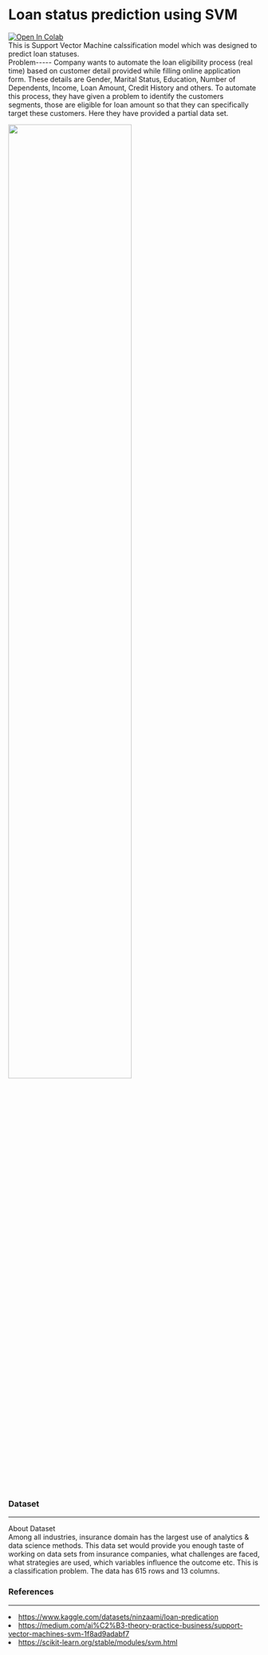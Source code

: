 # Loan status prediction using SVM

<a href="https://colab.research.google.com/github/NeonRio/SVM_Loan_Status_Prediction/blob/main/SVM_Loan_Status_Prediction.ipynb" target="_parent"><img src="https://colab.research.google.com/assets/colab-badge.svg" alt="Open In Colab"/></a>
<br />
This is Support Vector Machine calssification model which was designed to predict loan statuses.
<br />
Problem-----
Company wants to automate the loan eligibility process (real time) based on customer detail provided while filling online application form. These details are Gender, Marital Status, Education, Number of Dependents, Income, Loan Amount, Credit History and others. To automate this process, they have given a problem to identify the customers segments, those are eligible for loan amount so that they can specifically target these customers. Here they have provided a partial data set.

<img src="https://hands-on.cloud/wp-content/uploads/2021/12/Overview-of-supervised-learning-SVM.png" width="70%"/>

### Dataset
<hr>
About Dataset
<br />
Among all industries, insurance domain has the largest use of analytics & data science methods. This data set would provide you enough taste of working on data sets from insurance companies, what challenges are faced, what strategies are used, which variables influence the outcome etc. This is a classification problem. The data has 615 rows and 13 columns.
<br />

### References
<hr>
<li><a href="https://www.kaggle.com/datasets/ninzaami/loan-predication">
    https://www.kaggle.com/datasets/ninzaami/loan-predication</a>
</li>
<li><a href="https://medium.com/ai%C2%B3-theory-practice-business/support-vector-machines-svm-1f8ad9adabf7">
    https://medium.com/ai%C2%B3-theory-practice-business/support-vector-machines-svm-1f8ad9adabf7</a>
</li>
<li><a href="https://scikit-learn.org/stable/modules/svm.html">
    https://scikit-learn.org/stable/modules/svm.html</a>
</li>
